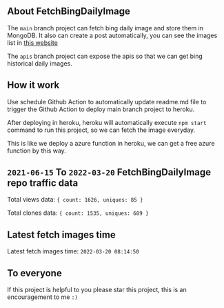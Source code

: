 ## About FetchBingDailyImage

The `main` branch project can fetch bing daily image and store them in MongoDB.
It also can create a post automatically, you can see the images list in [this website](https://oursalbum.netlify.app)

The `apis` branch project can expose the apis so that we can get bing historical daily images.

## How it work

Use schedule Github Action to automatically update readme.md file to trigger the Github Action to deploy main branch project to heroku.

After deploying in heroku, heroku will automatically execute `npm start` command to run this project, so we can fetch the image everyday.

This is like we deploy a azure function in heroku, we can get a free azure function by this way.

## `2021-06-15` To `2022-03-20` FetchBingDailyImage repo traffic data

Total views data: `{ count: 1626, uniques: 85 }`

Total clones data: `{ count: 1535, uniques: 689 }`

## Latest fetch images time

Latest fetch images time: `2022-03-20 08:14:50`

## To everyone

If this project is helpful to you please star this project, this is an encouragement to me `:)`



